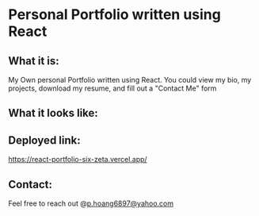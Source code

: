 # Personal Portfolio written using React

## What it is: 
My Own personal Portfolio written using React. You could view my bio, my projects, download my resume, and fill out a "Contact Me" form

## What it looks like:

## Deployed link: 
https://react-portfolio-six-zeta.vercel.app/

## Contact:
Feel free to reach out @p.hoang6897@yahoo.com
